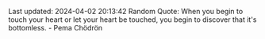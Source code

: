 Last updated: 2024-04-02 20:13:42
Random Quote: When you begin to touch your heart or let your heart be touched, you begin to discover that it's bottomless. - Pema Chödrön